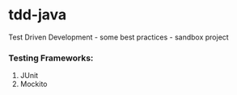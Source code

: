 # tdd-java
Test Driven Development - some best practices - sandbox project
### Testing Frameworks:
1. JUnit
2. Mockito

